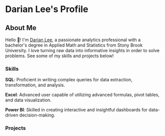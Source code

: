 # Darian Lee's Profile

## About Me

Hello 👋! I'm [Darian Lee](https://www.linkedin.com/in/darianlee555), a passionate analytics professional with a bachelor's degree in Applied Math and Statistics from Stony Brook University. I love turning raw data into informative insights in order to solve problems. See some of my skills and projects below!

### Skills
**SQL**: Proficient in writing complex queries for data extraction, transformation, and analysis.

**Excel**: Advanced user capable of utilizing advanced formulas, pivot tables, and data visualization.

**Power BI**: Skilled in creating interactive and insightful dashboards for data-driven decision-making.

### Projects


